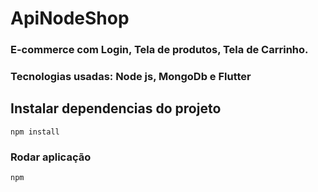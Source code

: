# ApiNodeShop
### E-commerce com Login, Tela de produtos, Tela de Carrinho.
### Tecnologias usadas: Node js, MongoDb e Flutter


## Instalar dependencias do projeto 
```
npm install
```

### Rodar aplicação
```
npm 
```
